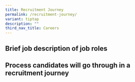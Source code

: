 ```yaml
---
title: Recruitment Journey
permalink: /recruitment-journey/
variant: tiptap
description: ""
third_nav_title: Careers
---
```

<h2>Brief job description of job roles</h2>
<h2>Process candidates will go through in a recruitment journey</h2>
<p>
<br>
</p>
<p></p>